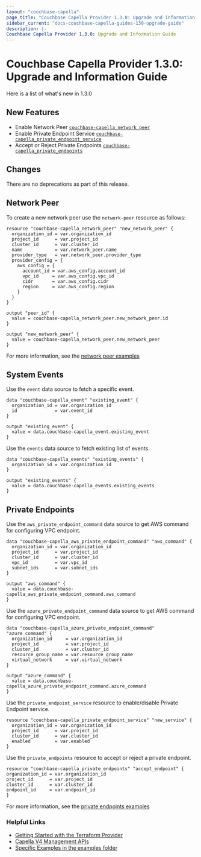 ```yaml
---
layout: "couchbase-capella"
page_title: "Couchbase Capella Provider 1.3.0: Upgrade and Information Guide"
sidebar_current: "docs-couchbase-capella-guides-130-upgrade-guide"
description: |-
Couchbase Capella Provider 1.3.0: Upgrade and Information Guide
---
```


# Couchbase Capella Provider 1.3.0: Upgrade and Information Guide

Here is a list of what's new in 1.3.0

## New Features

* Enable Network Peer [`couchbase-capella_network_peer`](https://registry.terraform.io/providers/couchbasecloud/couchbase-capella/latest/docs/resources/network_peer)
* Enable Private Endpoint Service [`couchbase-capella_private_endpoint_service`](https://registry.terraform.io/providers/couchbasecloud/couchbase-capella/latest/docs/resources/private_endpoint_service)
* Accept or Reject Private Endpoints [`couchbase-capella_private_endpoints`](https://registry.terraform.io/providers/couchbasecloud/couchbase-capella/latest/docs/resources/private_endpoints)

## Changes

There are no deprecations as part of this release.

## Network Peer

To create a new network peer use the `network-peer` resource as follows:
```
resource "couchbase-capella_network_peer" "new_network_peer" {
  organization_id = var.organization_id
  project_id      = var.project_id
  cluster_id      = var.cluster_id
  name            = var.network_peer.name
  provider_type   = var.network_peer.provider_type
  provider_config = {
    aws_config = {
      account_id = var.aws_config.account_id
      vpc_id     = var.aws_config.vpc_id
      cidr       = var.aws_config.cidr
      region     = var.aws_config.region
    }
  }
}
```
```
output "peer_id" {
  value = couchbase-capella_network_peer.new_network_peer.id
}
```
```
output "new_network_peer" {
  value = couchbase-capella_network_peer.new_network_peer
}
```
For more information, see the [network peer examples](https://github.com/couchbasecloud/terraform-provider-couchbase-capella/tree/main/examples/network_peer)

## System Events

Use the `event` data source to fetch a specific event.
```
data "couchbase-capella_event" "existing_event" {
  organization_id = var.organization_id
  id              = var.event_id
}
```
```
output "existing_event" {
  value = data.couchbase-capella_event.existing_event
}
```
Use the `events` data source to fetch existing list of events.
```
data "couchbase-capella_events" "existing_events" {
  organization_id = var.organization_id
}
```
```
output "existing_events" {
  value = data.couchbase-capella_events.existing_events
}
```

## Private Endpoints

Use the `aws_private_endpoint_command` data source to get AWS command for configuring VPC endpoint.
```
data "couchbase-capella_aws_private_endpoint_command" "aws_command" {
  organization_id = var.organization_id
  project_id      = var.project_id
  cluster_id      = var.cluster_id
  vpc_id          = var.vpc_id
  subnet_ids      = var.subnet_ids
}
```
```
output "aws_command" {
  value = data.couchbase-capella_aws_private_endpoint_command.aws_command
}
```
Use the `azure_private_endpoint_command` data source to get AWS command for configuring VPC endpoint.
```
data "couchbase-capella_azure_private_endpoint_command" "azure_command" {
  organization_id     = var.organization_id
  project_id          = var.project_id
  cluster_id          = var.cluster_id
  resource_group_name = var.resource_group_name
  virtual_network     = var.virtual_network
}
```
```
output "azure_command" {
  value = data.couchbase-capella_azure_private_endpoint_command.azure_command
}
```
Use the `private_endpoint_service` resource to enable/disable Private Endpoint service.
```
resource "couchbase-capella_private_endpoint_service" "new_service" {
  organization_id = var.organization_id
  project_id      = var.project_id
  cluster_id      = var.cluster_id
  enabled         = var.enabled
}
```
Use the `private_endpoints` resource to accept or reject a private endpoint.
```
resource "couchbase-capella_private_endpoints" "accept_endpoint" {
organization_id = var.organization_id
project_id      = var.project_id
cluster_id      = var.cluster_id
endpoint_id     = var.endpoint_id
}
```
For more information, see the  [private endpoints examples](https://github.com/couchbasecloud/terraform-provider-couchbase-capella/tree/main/examples/private_endpoints)

### Helpful Links

- [Getting Started with the Terraform Provider](https://github.com/couchbasecloud/terraform-provider-couchbase-capella/blob/master/examples/getting_started)
- [Capella V4 Management APIs](https://docs.couchbase.com/cloud/management-api-reference/index.html)
- [Specific Examples in the examples folder](https://github.com/couchbasecloud/terraform-provider-couchbase-capella/blob/master/examples)